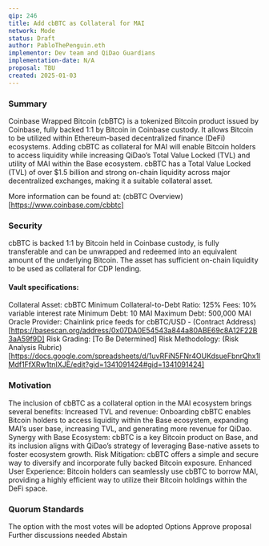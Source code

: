 ```yaml
---
qip: 246
title: Add cbBTC as Collateral for MAI
network: Mode
status: Draft
author: PabloThePenguin.eth
implementor: Dev team and QiDao Guardians
implementation-date: N/A
proposal: TBU
created: 2025-01-03
---
```


### Summary
Coinbase Wrapped Bitcoin (cbBTC) is a tokenized Bitcoin product issued by Coinbase, fully backed 1:1 by Bitcoin in Coinbase custody. It allows Bitcoin to be utilized within Ethereum-based decentralized finance (DeFi) ecosystems. Adding cbBTC as collateral for MAI will enable Bitcoin holders to access liquidity while increasing QiDao’s Total Value Locked (TVL) and utility of MAI within the Base ecosystem.
cbBTC has a Total Value Locked (TVL) of over $1.5 billion and strong on-chain liquidity across major decentralized exchanges, making it a suitable collateral asset.

More information can be found at: (cbBTC Overview)[https://www.coinbase.com/cbbtc]

### Security
cbBTC is backed 1:1 by Bitcoin held in Coinbase custody, is fully transferable and can be unwrapped and redeemed into an equivalent amount of the underlying Bitcoin. The asset has sufficient on-chain liquidity to be used as collateral for CDP lending.

#### Vault specifications:
Collateral Asset: cbBTC
Minimum Collateral-to-Debt Ratio: 125%
Fees: 10% variable interest rate
Minimum Debt: 10 MAI
Maximum Debt: 500,000 MAI
Oracle Provider: Chainlink price feeds for cbBTC/USD - (Contract Address)[https://basescan.org/address/0x07DA0E54543a844a80ABE69c8A12F22B3aA59f9D]
Risk Grading: [To Be Determined]
Risk Methodology: (Risk Analysis Rubric)[https://docs.google.com/spreadsheets/d/1uvRFiN5FNr4OUKdsueFbnrQhx1lMdf1FfXRw1tnIXJE/edit?gid=1341091424#gid=1341091424]

### Motivation
The inclusion of cbBTC as a collateral option in the MAI ecosystem brings several benefits:
Increased TVL and revenue: Onboarding cbBTC enables Bitcoin holders to access liquidity within the Base ecosystem, expanding MAI’s user base, increasing TVL, and generating more revenue for QiDao.
Synergy with Base Ecosystem: cbBTC is a key Bitcoin product on Base, and its inclusion aligns with QiDao’s strategy of leveraging Base-native assets to foster ecosystem growth.
Risk Mitigation: cbBTC offers a simple and secure way to diversify and incorporate fully backed Bitcoin exposure.
Enhanced User Experience: Bitcoin holders can seamlessly use cbBTC to borrow MAI, providing a highly efficient way to utilize their Bitcoin holdings within the DeFi space.

### Quorum Standards
The option with the most votes will be adopted
Options
Approve proposal
Further discussions needed
Abstain

